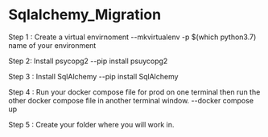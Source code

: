# Sqlalchemy_Migration

Step 1 : Create a virtual envirnoment
--mkvirtualenv -p $(which python3.7) name of your environment

Step 2: Install psycopg2
--pip install psuycopg2

Step 3 : Install SqlAlchemy
--pip install SqlAlchemy

Step 4 : Run your docker compose file for prod on one terminal then run the other docker compose file in another terminal window.
--docker compose up

Step 5 : Create your folder where you will work in.
